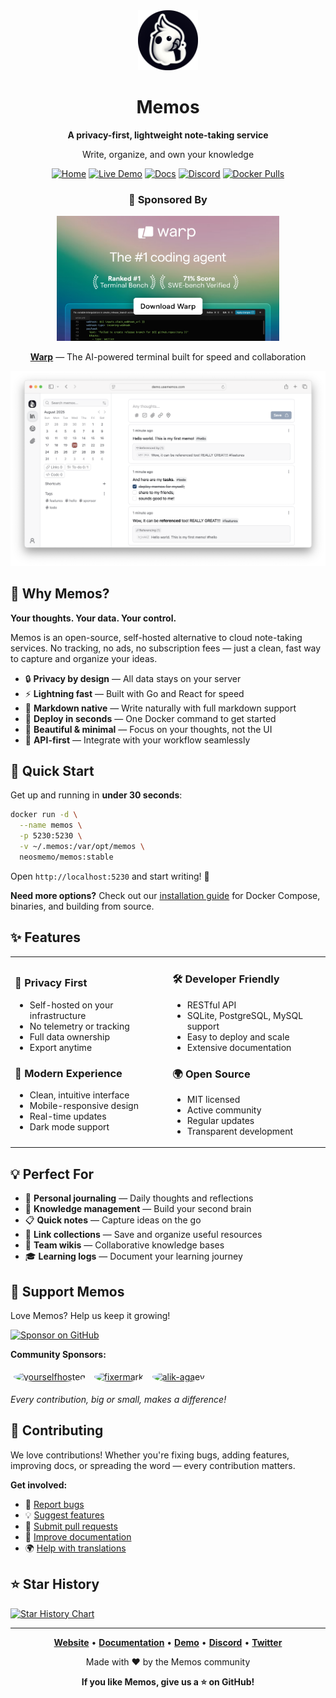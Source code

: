 <div align="center">

<img height="96px" src="https://raw.githubusercontent.com/usememos/.github/refs/heads/main/assets/logo-rounded.png" alt="Memos" />

# Memos

**A privacy-first, lightweight note-taking service**

Write, organize, and own your knowledge

[![Home](https://img.shields.io/badge/🏠-usememos.com-blue?style=flat-square)](https://www.usememos.com)
[![Live Demo](https://img.shields.io/badge/✨-Try%20Demo-orange?style=flat-square)](https://demo.usememos.com/)
[![Docs](https://img.shields.io/badge/📚-Documentation-green?style=flat-square)](https://www.usememos.com/docs)
[![Discord](https://img.shields.io/badge/💬-Discord-5865f2?style=flat-square&logo=discord&logoColor=white)](https://discord.gg/tfPJa4UmAv)
[![Docker Pulls](https://img.shields.io/docker/pulls/neosmemo/memos?style=flat-square&logo=docker)](https://hub.docker.com/r/neosmemo/memos)

### 💎 Sponsored By

<a href="https://go.warp.dev/memos" target="_blank" rel="noopener">
  <img src="https://raw.githubusercontent.com/warpdotdev/brand-assets/main/Github/Sponsor/Warp-Github-LG-02.png" alt="Warp - The terminal for the 21st century" height="200" />
</a>

**[Warp](https://go.warp.dev/memos)** — The AI-powered terminal built for speed and collaboration

![screenshot](https://raw.githubusercontent.com/usememos/.github/refs/heads/main/assets/demo.png)

</div>

## 🎯 Why Memos?

**Your thoughts. Your data. Your control.**

Memos is an open-source, self-hosted alternative to cloud note-taking services. No tracking, no ads, no subscription fees — just a clean, fast way to capture and organize your ideas.

- 🔒 **Privacy by design** — All data stays on your server
- ⚡ **Lightning fast** — Built with Go and React for speed
- 📝 **Markdown native** — Write naturally with full markdown support
- 🐳 **Deploy in seconds** — One Docker command to get started
- 🎨 **Beautiful & minimal** — Focus on your thoughts, not the UI
- 🔗 **API-first** — Integrate with your workflow seamlessly

## 🚀 Quick Start

Get up and running in **under 30 seconds**:
```bash
docker run -d \
  --name memos \
  -p 5230:5230 \
  -v ~/.memos:/var/opt/memos \
  neosmemo/memos:stable
```

Open `http://localhost:5230` and start writing! 🎉

**Need more options?** Check out our [installation guide](https://www.usememos.com/docs/installation) for Docker Compose, binaries, and building from source.

## ✨ Features

<table>
<tr>
<td width="50%">

### 🔐 Privacy First
- Self-hosted on your infrastructure
- No telemetry or tracking
- Full data ownership
- Export anytime

### 📱 Modern Experience
- Clean, intuitive interface
- Mobile-responsive design
- Real-time updates
- Dark mode support

</td>
<td width="50%">

### 🛠️ Developer Friendly
- RESTful API
- SQLite, PostgreSQL, MySQL support
- Easy to deploy and scale
- Extensive documentation

### 🌍 Open Source
- MIT licensed
- Active community
- Regular updates
- Transparent development

</td>
</tr>
</table>

## 💡 Perfect For

- 📓 **Personal journaling** — Daily thoughts and reflections
- 🧠 **Knowledge management** — Build your second brain
- 📋 **Quick notes** — Capture ideas on the go
- 🔗 **Link collections** — Save and organize useful resources
- 👥 **Team wikis** — Collaborative knowledge bases
- 🎓 **Learning logs** — Document your learning journey

## 💖 Support Memos

Love Memos? Help us keep it growing!

<a href="https://github.com/sponsors/usememos" target="_blank">
  <img src="https://img.shields.io/badge/❤️_Sponsor_on_GitHub-ea4aaa?style=for-the-badge&logo=github-sponsors&logoColor=white" alt="Sponsor on GitHub">
</a>

**Community Sponsors:**

<a href="https://github.com/yourselfhosted" target="_blank"><img src="https://avatars.githubusercontent.com/u/140182318?v=4" alt="yourselfhosted" height="50" style="border-radius: 50%; margin: 5px;" /></a>
<a href="https://github.com/fixermark" target="_blank"><img src="https://avatars.githubusercontent.com/u/169982?v=4" alt="fixermark" height="50" style="border-radius: 50%; margin: 5px;" /></a>
<a href="https://github.com/alik-agaev" target="_blank"><img src="https://avatars.githubusercontent.com/u/2662697?v=4" alt="alik-agaev" height="50" style="border-radius: 50%; margin: 5px;" /></a>

*Every contribution, big or small, makes a difference!*

## 🤝 Contributing

We love contributions! Whether you're fixing bugs, adding features, improving docs, or spreading the word — every contribution matters.

**Get involved:**
- 🐛 [Report bugs](https://github.com/usememos/memos/issues/new?template=bug_report.md)
- 💡 [Suggest features](https://github.com/usememos/memos/issues/new?template=feature_request.md)
- 🔧 [Submit pull requests](https://github.com/usememos/memos/pulls)
- 📖 [Improve documentation](https://github.com/usememos/memos/tree/main/docs)
- 🌍 [Help with translations](https://github.com/usememos/memos/tree/main/web/src/locales)

## ⭐ Star History

[![Star History Chart](https://api.star-history.com/svg?repos=usememos/memos&type=Date)](https://star-history.com/#usememos/memos&Date)

---

<div align="center">

**[Website](https://www.usememos.com)** • 
**[Documentation](https://www.usememos.com/docs)** • 
**[Demo](https://demo.usememos.com/)** • 
**[Discord](https://discord.gg/tfPJa4UmAv)** • 
**[Twitter](https://twitter.com/usememos)**

Made with ❤️ by the Memos community

**If you like Memos, give us a ⭐ on GitHub!**

</div>
